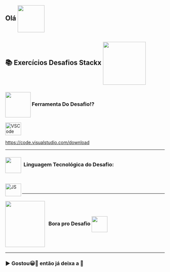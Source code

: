 ## Olá  <img src="https://media.giphy.com/media/l1J9sBOqBIvnafnUc/giphy.gif" align="center" width="85">

## 📚 Exercícios Desafios Stackx <img src="https://media.giphy.com/media/jdPMeyv9rn0hZHh8n9/giphy.gif" align="center" width="135">

### <img src="https://media.giphy.com/media/eBqEQyWGdgSNgRVLCV/giphy.gif" align="center" height="80" width="80"> Ferramenta Do Desafio⁉

<img alt="VSCode" src="https://media.giphy.com/media/IdyAQJVN2kVPNUrojM/giphy.gif" height="40" width="50">

https://code.visualstudio.com/download

***
 
### <img src="https://media.giphy.com/media/JO9WCVmDMbC0eLSlyV/giphy.gif" align="center" height="50" width="50"> &nbsp;Linguagem Tecnológica do Desafio:
<br />
<img align="left" alt="JS" src="https://media.giphy.com/media/ln7z2eWriiQAllfVcn/giphy.gif" height="40" width="50">
<br />

***

###  <img src="https://media.giphy.com/media/LvNhZTkpuQyYBpI2Bo/giphy-downsized-large.gif" align="center" height="145" width="125"> &nbsp; Bora pro Desafio <img src="https://media.giphy.com/media/jnqUQYdH5l9CPiGtTw/giphy.gif" align="center" height="50" width="50">

***

### ▶ Gostou😀👀 então já deixa a 🌟
 

